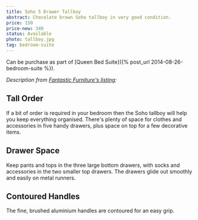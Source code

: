 ```yaml
---
title: Soho 5 Drawer Tallboy
abstract: Chocolate brown Soho tallboy in very good condition.
price: 150
price-new: 349
status: Available
photo: tallboy.jpg
tag: bedroom-suite
---
```

Can be purchase as part of [Queen Bed Suite]({% post_url 2014-08-26-bedroom-suite %}).

_Description from [Fantastic Furniture's listing](http://www.fantasticfurniture.com.au/Categories/Storage/Soho-5-Drawer-Tallboy/p/SOHTBY5DWOOOTVRCHO):_

## Tall Order  

If a bit of order is required in your bedroom then the Soho tallboy will help you keep everything organised. There's plenty of space for clothes and accessories in five handy drawers, plus space on top for a few decorative items.

## Drawer Space
Keep pants and tops in the three large bottom drawers, with socks and accessories in the two smaller top drawers. The drawers glide out smoothly and easily on metal runners.

## Contoured Handles
The fine, brushed aluminium handles are contoured for an easy grip.
